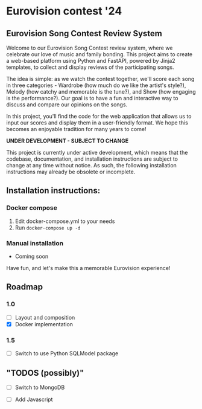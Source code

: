 # Eurovision contest '24

## Eurovision Song Contest Review System

Welcome to our Eurovision Song Contest review system, where we celebrate our love of music and family bonding. This project aims to create a web-based platform using Python and FastAPI, powered by Jinja2 templates, to collect and display reviews of the participating songs.

The idea is simple: as we watch the contest together, we'll score each song in three categories - Wardrobe (how much do we like the artist's style?), Melody
(how catchy and memorable is the tune?), and Show (how engaging is the performance?). Our goal is to have a fun and interactive way to discuss and compare our opinions on the songs.

In this project, you'll find the code for the web application that allows us to input our scores and display them in a user-friendly format. We hope this becomes an enjoyable tradition for many years to come!

**UNDER DEVELOPMENT - SUBJECT TO CHANGE**

This project is currently under active development, which means that the codebase, documentation, and installation instructions are subject to change at any time without notice. As such, the following installation instructions may already be obsolete or incomplete.

## Installation instructions:

### Docker compose

1. Edit docker-compose.yml to your needs
2. Run `docker-compose up -d`

### Manual installation

- Coming soon

Have fun, and let's make this a memorable Eurovision experience!

## Roadmap
### 1.0
- [ ] Layout and composition
- [x] Docker implementation
### 1.5
- [ ] Switch to use Python SQLModel package

## "TODOS (possibly)"
- [ ] Switch to MongoDB
- [ ] Add Javascript

